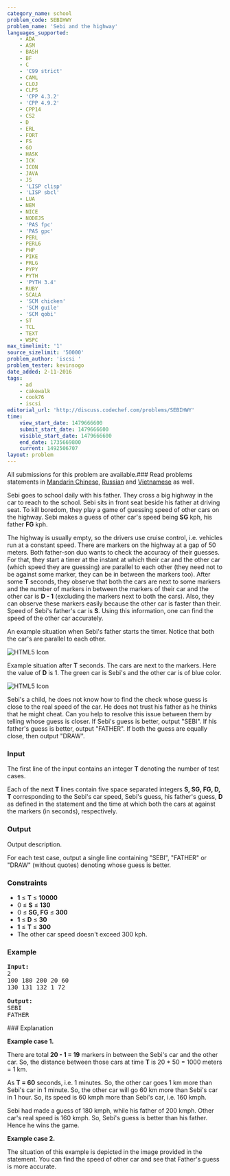 ```yaml
---
category_name: school
problem_code: SEBIHWY
problem_name: 'Sebi and the highway'
languages_supported:
    - ADA
    - ASM
    - BASH
    - BF
    - C
    - 'C99 strict'
    - CAML
    - CLOJ
    - CLPS
    - 'CPP 4.3.2'
    - 'CPP 4.9.2'
    - CPP14
    - CS2
    - D
    - ERL
    - FORT
    - FS
    - GO
    - HASK
    - ICK
    - ICON
    - JAVA
    - JS
    - 'LISP clisp'
    - 'LISP sbcl'
    - LUA
    - NEM
    - NICE
    - NODEJS
    - 'PAS fpc'
    - 'PAS gpc'
    - PERL
    - PERL6
    - PHP
    - PIKE
    - PRLG
    - PYPY
    - PYTH
    - 'PYTH 3.4'
    - RUBY
    - SCALA
    - 'SCM chicken'
    - 'SCM guile'
    - 'SCM qobi'
    - ST
    - TCL
    - TEXT
    - WSPC
max_timelimit: '1'
source_sizelimit: '50000'
problem_author: 'iscsi '
problem_tester: kevinsogo
date_added: 2-11-2016
tags:
    - ad
    - cakewalk
    - cook76
    - iscsi
editorial_url: 'http://discuss.codechef.com/problems/SEBIHWY'
time:
    view_start_date: 1479666600
    submit_start_date: 1479666600
    visible_start_date: 1479666600
    end_date: 1735669800
    current: 1492506707
layout: problem
---
```

All submissions for this problem are available.###  Read problems statements in [Mandarin Chinese](http://www.codechef.com/download/translated/COOK76/mandarin/SEBIHWY.pdf), [Russian](http://www.codechef.com/download/translated/COOK76/russian/SEBIHWY.pdf) and [Vietnamese](http://www.codechef.com/download/translated/COOK76/vietnamese/SEBIHWY.pdf) as well.

Sebi goes to school daily with his father. They cross a big highway in the car to reach to the school. Sebi sits in front seat beside his father at driving seat. To kill boredom, they play a game of guessing speed of other cars on the highway. Sebi makes a guess of other car's speed being **SG** kph, his father **FG** kph.

The highway is usually empty, so the drivers use cruise control, i.e. vehicles run at a constant speed. There are markers on the highway at a gap of 50 meters. Both father-son duo wants to check the accuracy of their guesses. For that, they start a timer at the instant at which their car and the other car (which speed they are guessing) are parallel to each other (they need not to be against some marker, they can be in between the markers too). After some **T** seconds, they observe that both the cars are next to some markers and the number of markers in between the markers of their car and the other car is **D - 1** (excluding the markers next to both the cars). Also, they can observe these markers easily because the other car is faster than their. Speed of Sebi's father's car is **S**. Using this information, one can find the speed of the other car accurately.

An example situation when Sebi's father starts the timer. Notice that both the car's are parallel to each other.

![HTML5 Icon](https://codechef_shared.s3.amazonaws.com/download/upload/sehwy_1.JPG)

Example situation after **T** seconds. The cars are next to the markers. Here the value of **D** is 1. The green car is Sebi's and the other car is of blue color.

![HTML5 Icon](https://codechef_shared.s3.amazonaws.com/download/upload/sehwy_2.JPG)

Sebi's a child, he does not know how to find the check whose guess is close to the real speed of the car. He does not trust his father as he thinks that he might cheat. Can you help to resolve this issue between them by telling whose guess is closer. If Sebi's guess is better, output "SEBI". If his father's guess is better, output "FATHER". If both the guess are equally close, then output "DRAW".

### Input

The first line of the input contains an integer **T** denoting the number of test cases.

Each of the next **T** lines contain five space separated integers **S, SG, FG, D, T** corresponding to the Sebi's car speed, Sebi's guess, his father's guess, **D** as defined in the statement and the time at which both the cars at against the markers (in seconds), respectively.

### Output

Output description.

For each test case, output a single line containing "SEBI", "FATHER" or "DRAW" (without quotes) denoting whose guess is better.

### Constraints

- **1** ≤ **T** ≤ **10000**
- 0 ≤ **S** ≤ **130**
- 0 ≤ **SG, FG** ≤ **300**
- **1** ≤ **D** ≤ **30**
- **1** ≤ **T** ≤ **300**
- The other car speed doesn't exceed 300 kph.

### Example

<pre><b>Input:</b>
2
100 180 200 20 60
130 131 132 1 72

<b>Output:</b>
SEBI
FATHER
</pre>### Explanation

**Example case 1.**

There are total **20 - 1 = 19** markers in between the Sebi's car and the other car. So, the distance between those cars at time **T** is 20 \* 50 = 1000 meters = 1 km.

As **T = 60** seconds, i.e. 1 minutes. So, the other car goes 1 km more than Sebi's car in 1 minute. So, the other car will go 60 km more than Sebi's car in 1 hour. So, its speed is 60 kmph more than Sebi's car, i.e. 160 kmph.

Sebi had made a guess of 180 kmph, while his father of 200 kmph. Other car's real speed is 160 kmph. So, Sebi's guess is better than his father. Hence he wins the game.

**Example case 2.**

The situation of this example is depicted in the image provided in the statement. You can find the speed of other car and see that Father's guess is more accurate.
